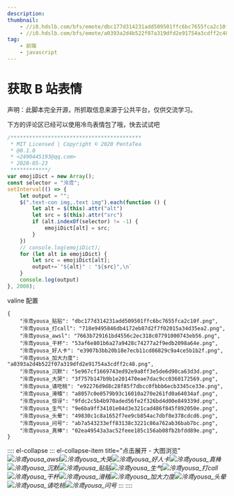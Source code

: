 ```yaml
---
description:
thumbnail:
    - //i0.hdslb.com/bfs/emote/dbc177d314231add509501ffc6bc7655fca2c10f.png
    - //i0.hdslb.com/bfs/emote/a0393a2d4b522f07a319dfd2e91754a3cdff2c48.png
tag:
    - 前端
    - javascript
---
```


# 获取 B 站表情

声明：此脚本完全开源，所抓取信息来源于公共平台，仅供交流学习。

下方的评论区已经可以使用冷鸟表情包了哦，快去试试吧

``` js
/******************************************
 * MIT Licensed | Copyright © 2020 PentaTea
 * @0.1.0
 * <2490445193@qq.com>
 * 2020-05-23
 ************/
var emojiDict = new Array();
const selector = "泠鸢";
setInterval(() => {
    let output = "";
    $(".text-con img,.text img").each(function () {
        let alt = $(this).attr("alt")
        let src = $(this).attr("src")
        if (alt.indexOf(selector) != -1) {
            emojiDict[alt] = src;
        }
    })
    // console.log(emojiDict);
    for (let alt in emojiDict) {
        let src = emojiDict[alt];
        output+=`"${alt}" : "${src}",\n`
    }
    console.log(output)
}, 2000);
```

valine 配置

``` JS
{
    "泠鸢yousa_贴贴": "dbc177d314231add509501ffc6bc7655fca2c10f.png",
    "泠鸢yousa_打call": "718e9495846db4172eb87d2f7f02015a34d35ea2.png",
    "泠鸢yousa_awsl": "7663b729161bd4556c2ec318c07791000743eb56.png",
    "泠鸢yousa_干杯": "53af6e801b6a27a9428c74277a2f9edb2098a64e.png",
    "泠鸢yousa_好人卡": "e3907b3bb20b18e7ecb11cd86829c9a4ce5b1b2f.png",
    "泠鸢yousa_加大力度": "a0393a2d4b522f07a319dfd2e91754a3cdff2c48.png",
    "泠鸢yousa_沉默": "5e967cf1669743ed92e9a8ff3e5de6d90ca63d3d.png",
    "泠鸢yousa_大哭": "3f757b147b9b1e201470eae7dac9cc0360172569.png",
    "泠鸢yousa_请吃桃": "e92276d9d8c28f85f7dbcc0fbbb6ecb3345ce33e.png",
    "泠鸢yousa_滑稽": "a8057c0e0579b93c16010a270e261fd0a64034af.png",
    "泠鸢yousa_惊讶": "9fdc2c5b4b970aded56fe2f326bd4d00e849339d.png",
    "泠鸢yousa_生气": "9e6ba9ff34101e04d3e321cad486f845f892050e.png",
    "泠鸢yousa_头晕": "49830c1c8a1652f7ee9cb854ac7dbf8e378cdcd6.png",
    "泠鸢yousa_问号": "ab7a543233eff83138c3221c86a762ab36bab7bc.png",
    "泠鸢yousa_真棒": "02ea49543a3ac52feee185c156ab08fb2bfdd89e.png",
}
```

:::: el-collapse
::: el-collapse-item title="点击展开 - 大图浏览"
<i title="泠鸢yousa_awsl"><img alt="泠鸢yousa_awsl" referrerpolicy="no-referrer" class="vemoji" src="//i0.hdslb.com/bfs/emote/7663b729161bd4556c2ec318c07791000743eb56.png"></i><i title="泠鸢yousa_大哭"><img alt="泠鸢yousa_大哭" referrerpolicy="no-referrer" class="vemoji" src="//i0.hdslb.com/bfs/emote/3f757b147b9b1e201470eae7dac9cc0360172569.png"></i><i title="泠鸢yousa_好人卡"><img alt="泠鸢yousa_好人卡" referrerpolicy="no-referrer" class="vemoji" src="//i0.hdslb.com/bfs/emote/e3907b3bb20b18e7ecb11cd86829c9a4ce5b1b2f.png"></i><i title="泠鸢yousa_真棒"><img alt="泠鸢yousa_真棒" referrerpolicy="no-referrer" class="vemoji" src="//i0.hdslb.com/bfs/emote/02ea49543a3ac52feee185c156ab08fb2bfdd89e.png"></i><i title="泠鸢yousa_沉默"><img alt="泠鸢yousa_沉默" referrerpolicy="no-referrer" class="vemoji" src="//i0.hdslb.com/bfs/emote/5e967cf1669743ed92e9a8ff3e5de6d90ca63d3d.png"></i><i title="泠鸢yousa_贴贴"><img alt="泠鸢yousa_贴贴" referrerpolicy="no-referrer" class="vemoji" src="//i0.hdslb.com/bfs/emote/dbc177d314231add509501ffc6bc7655fca2c10f.png"></i><i title="泠鸢yousa_生气"><img alt="泠鸢yousa_生气" referrerpolicy="no-referrer" class="vemoji" src="//i0.hdslb.com/bfs/emote/9e6ba9ff34101e04d3e321cad486f845f892050e.png"></i><i title="泠鸢yousa_打call"><img alt="泠鸢yousa_打call" referrerpolicy="no-referrer" class="vemoji" src="//i0.hdslb.com/bfs/emote/718e9495846db4172eb87d2f7f02015a34d35ea2.png"></i><i title="泠鸢yousa_干杯"><img alt="泠鸢yousa_干杯" referrerpolicy="no-referrer" class="vemoji" src="//i0.hdslb.com/bfs/emote/53af6e801b6a27a9428c74277a2f9edb2098a64e.png"></i><i title="泠鸢yousa_滑稽"><img alt="泠鸢yousa_滑稽" referrerpolicy="no-referrer" class="vemoji" src="//i0.hdslb.com/bfs/emote/a8057c0e0579b93c16010a270e261fd0a64034af.png"></i><i title="泠鸢yousa_加大力度"><img alt="泠鸢yousa_加大力度" referrerpolicy="no-referrer" class="vemoji" src="//i0.hdslb.com/bfs/emote/a0393a2d4b522f07a319dfd2e91754a3cdff2c48.png"></i><i title="泠鸢yousa_头晕"><img alt="泠鸢yousa_头晕" referrerpolicy="no-referrer" class="vemoji" src="//i0.hdslb.com/bfs/emote/49830c1c8a1652f7ee9cb854ac7dbf8e378cdcd6.png"></i><i title="泠鸢yousa_请吃桃"><img alt="泠鸢yousa_请吃桃" referrerpolicy="no-referrer" class="vemoji" src="//i0.hdslb.com/bfs/emote/e92276d9d8c28f85f7dbcc0fbbb6ecb3345ce33e.png"></i><i title="泠鸢yousa_问号"><img alt="泠鸢yousa_问号" referrerpolicy="no-referrer" class="vemoji" src="//i0.hdslb.com/bfs/emote/ab7a543233eff83138c3221c86a762ab36bab7bc.png"></i>
:::
::::

